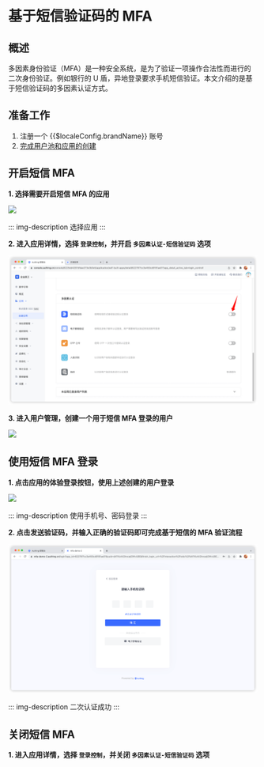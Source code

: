 # 基于短信验证码的 MFA

<LastUpdated/>

## 概述

多因素身份验证（MFA）是一种安全系统，是为了验证一项操作合法性而进行的二次身份验证。例如银行的 U 盾，异地登录要求手机短信验证。本文介绍的是基于短信验证码的多因素认证方式。

## 准备工作

1. <a :href="`${$themeConfig.consoleDomain}`">注册一个 {{$localeConfig.brandName}} 账号</a>
2. [完成用户池和应用的创建](/guides/basics/authenticate-first-user/use-hosted-login-page.md)

## 开启短信 MFA

**1. 选择需要开启短信 MFA 的应用**

![](./images/select-app.png)

::: img-description
选择应用
:::

**2. 进入应用详情，选择 `登录控制`，并开启 `多因素认证-短信验证码` 选项**

![](./images/mfa-sms-switch.png)

**3. 进入用户管理，创建一个用于短信 MFA 登录的用户**

![](./images/mfa-sms-user-create.png)

## 使用短信 MFA 登录

**1. 点击应用的体验登录按钮，使用上述创建的用户登录**

![](./images/mfa-sms-login.png)

::: img-description
使用手机号、密码登录
:::

**2. 点击发送验证码，并输入正确的验证码即可完成基于短信的 MFA 验证流程**

![](./images/mfa-sms-login-2.png)

::: img-description
二次认证成功
:::

## 关闭短信 MFA

**1. 进入应用详情，选择 `登录控制`，并关闭 `多因素认证-短信验证码` 选项**